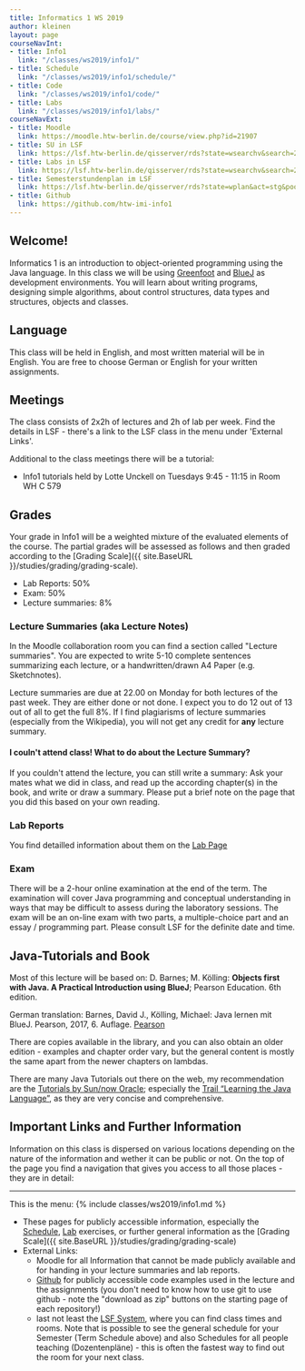 ```yaml
---
title: Informatics 1 WS 2019
author: kleinen
layout: page
courseNavInt:
- title: Info1
  link: "/classes/ws2019/info1/"
- title: Schedule
  link: "/classes/ws2019/info1/schedule/"
- title: Code
  link: "/classes/ws2019/info1/code/"
- title: Labs
  link: "/classes/ws2019/info1/labs/"
courseNavExt:
- title: Moodle
  link: https://moodle.htw-berlin.de/course/view.php?id=21907
- title: SU in LSF
  link: https://lsf.htw-berlin.de/qisserver/rds?state=wsearchv&search=2&veranstaltung.veranstid=154632
- title: Labs in LSF
  link: https://lsf.htw-berlin.de/qisserver/rds?state=wsearchv&search=2&veranstaltung.veranstid=154657
- title: Semesterstundenplan im LSF
  link: https://lsf.htw-berlin.de/qisserver/rds?state=wplan&act=stg&pool=stg&show=plan&P.vx=kurz&r_zuordabstgv.semvonint=1&r_zuordabstgv.sembisint=1&k_abstgv.abstgvnr=231
- title: Github
  link: https://github.com/htw-imi-info1
---
```


## Welcome!

Informatics 1 is an introduction to object-oriented programming using the Java
language. In this class we will be using [Greenfoot](https://www.greenfoot.org)
and [BlueJ](https://bluej.org/) as development environments.
You will learn about writing programs, designing simple algorithms, about
control structures, data types and structures, objects and classes.

## Language

This class will be held in English, and most written material will
be in English. You are free to choose German or English for your written assignments.

## Meetings

The class consists of 2x2h of lectures and 2h of lab per week. Find the details in
LSF - there's a link to the LSF class in the menu under 'External Links'.

Additional to the class meetings there will be a tutorial:

* Info1 tutorials held by Lotte Unckell on Tuesdays 9:45 - 11:15 in Room WH C 579

## Grades

Your grade in Info1 will be a weighted mixture of the evaluated elements of the course. The partial grades will be assessed as follows and then graded according to the [Grading Scale]({{ site.BaseURL }}/studies/grading/grading-scale).

* Lab Reports: 50%
* Exam: 50%
* Lecture summaries: 8%

### Lecture Summaries (aka Lecture Notes)
In the Moodle collaboration room you can find a section called "Lecture summaries".
You are expected to write 5-10 complete sentences summarizing each lecture, or
a handwritten/drawn A4 Paper (e.g. Sketchnotes).

Lecture summaries are due at 22.00 on Monday for both lectures of the past week.
They are either done or not done. I expect you to do 12 out of 13 out of all
to get the full 8%.
If I find plagiarisms of lecture summaries (especially from the Wikipedia),
you will not get any credit for **any** lecture summary.

#### I couln't attend class! What to do about the Lecture Summary?

If you couldn't attend the lecture, you can still write a summary: Ask your
mates what we did in class, and read up the according chapter(s) in the book,
and write or draw a summary. Please put a brief note on the page that you
did this based on your own reading.

### Lab Reports
You find detailled information about them on the [Lab Page](labs/)

### Exam

There will be a 2-hour online examination at the end of the term. The examination will cover Java programming and conceptual understanding in ways that may be difficult to assess during the laboratory sessions. The exam will be an on-line exam with two parts, a multiple-choice part and an essay / programming part. Please consult LSF for the definite date and time.

## Java-Tutorials and Book

Most of this lecture will be based on: D. Barnes; M. Kölling: **Objects first with Java. A Practical Introduction using BlueJ**; Pearson Education. 6th edition.

German translation: Barnes, David J., Kölling, Michael: Java lernen mit BlueJ. Pearson,  2017, 6. Auflage. [Pearson](https://www.pearson-studium.de/java-lernen-mit-bluej_4.html)

There are copies available in the library, and you can also obtain an older edition - examples and chapter order vary, but the general content is mostly the same apart from the newer chapters on lambdas.

There are many Java Tutorials out there on the web, my recommendation are the [Tutorials by Sun/now Oracle][7]; especially the [Trail &#8220;Learning the Java Language&#8221;][8], as they are very concise and comprehensive.


 [7]: https://download.oracle.com/javase/tutorial/
 [8]: https://download.oracle.com/javase/tutorial/java/

## Important Links and Further Information

Information on this class is dispersed on various locations depending on the nature of the information and wether it can be public or not.
On the top of the page you find a navigation that gives you access to all those places - they are in detail:
<hr />
This is the menu:
{% include classes/ws2019/info1.md %}

* These pages for publicly accessible information, especially the [Schedule](schedule), [Lab](labs) exercises, or further general information as the [Grading Scale]({{ site.BaseURL }}/studies/grading/grading-scale)
* External Links:
    * Moodle for all Information that cannot be made publicly available and for handing in your lecture summaries and lab reports.
    * [Github](https://github.com/htw-imi-info1) for publicly accessible code examples used in the lecture and the assignments (you don't need to know how to use git to use github - note the "download as zip" buttons on the starting page of each repository!)
    * last not least the [LSF System](https://lsf.htw-berlin.de), where you can find class times and rooms. Note that is possible to see the general schedule for your Semester (Term Schedule above) and also Schedules for all people teaching (Dozentenpläne) - this is often the fastest way to find out the room for your next class.
